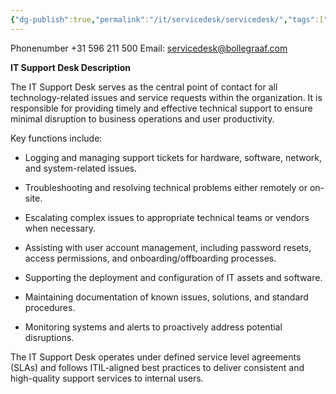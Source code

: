 ```yaml
---
{"dg-publish":true,"permalink":"/it/servicedesk/servicedesk/","tags":["servicedesk","Supportdesk","ITsupport"]}
---
```



Phonenumber +31 596 211 500
Email: servicedesk@bollegraaf.com 


**IT Support Desk Description**

The IT Support Desk serves as the central point of contact for all technology-related issues and service requests within the organization. It is responsible for providing timely and effective technical support to ensure minimal disruption to business operations and user productivity.

Key functions include:

- Logging and managing support tickets for hardware, software, network, and system-related issues.
    
- Troubleshooting and resolving technical problems either remotely or on-site.
    
- Escalating complex issues to appropriate technical teams or vendors when necessary.
    
- Assisting with user account management, including password resets, access permissions, and onboarding/offboarding processes.
    
- Supporting the deployment and configuration of IT assets and software.
    
- Maintaining documentation of known issues, solutions, and standard procedures.
    
- Monitoring systems and alerts to proactively address potential disruptions.
    

The IT Support Desk operates under defined service level agreements (SLAs) and follows ITIL-aligned best practices to deliver consistent and high-quality support services to internal users.